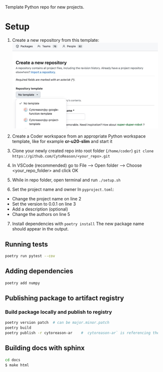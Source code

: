 Template Python repo for new projects.


# Setup

1. Create a new repository from this template:
   ![Create new repo from this template](docs/img/new_repo.jpg)
   
2. Create a Coder workspace from an appropriate Python workspace template, like for example **cr-u20-slim** and start it

3. Clone your newly created repo into root folder (`/home/coder`)  `git clone https://github.com/CytoReason/<your_repo>.git`

4. In VSCode (recommended) go to File --> Open folder --> Choose <your_repo_folder> and click OK

5. While in repo folder, open terminal and run `./setup.sh`

6. Set the project name and owner 
In `pyproject.toml`:

- Change the project name on line 2 
- Set the version to 0.0.1 on line 3
- Add a description (optional)
- Change the authors on line 5

7. Install dependencies with `poetry install`
The new package name should appear in the output.

## Running tests
~~~ bash
poetry run pytest --cov
~~~

## Adding dependencies
~~~ bash
poetry add numpy
~~~

## Publishing package to artifact registry

### Build package locally and publish to registry
~~~ bash
poetry version patch  # can be major.minor.patch  
poetry build
poetry publish -r cytoreason-ar    #  cytoreason-ar` is referencing the CytoReason's private artifact registry 
~~~

## Building docs with sphinx
~~~ bash
cd docs
$ make html
~~~
